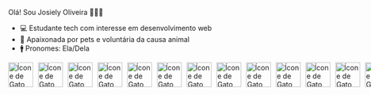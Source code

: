 Olá! Sou Josiely Oliveira 🙋🏽‍♀️
- 💻 Estudante tech com interesse em desenvolvimento web
- 🐾 Apaixonada por pets e voluntária da causa animal
- 🚹 Pronomes: Ela/Dela

<div style="display: flex; gap: 10px;">
    <a href="https://img.icons8.com/?size=100&id=Zp1kU5M1RFlC&format=png&color=000000" target="_blank">
        <img src="https://img.icons8.com/?size=100&id=Zp1kU5M1RFlC&format=png&color=000000" alt="Ícone de Gato" width="50" height="50">
    </a>
    <a href="https://img.icons8.com/?size=100&id=ySKxZPvVLJTn&format=png&color=000000" target="_blank">
        <img src="https://img.icons8.com/?size=100&id=ySKxZPvVLJTn&format=png&color=000000" alt="Ícone de Gato" width="50" height="50">
    </a>
    <a href="https://img.icons8.com/?size=100&id=knGUaRl2htnL&format=png&color=000000" target="_blank">
        <img src="https://img.icons8.com/?size=100&id=knGUaRl2htnL&format=png&color=000000" alt="Ícone de Gato" width="50" height="50">
    </a>
    <a href="https://img.icons8.com/?size=100&id=zrVDw6ULKgD4&format=png&color=000000" target="_blank">
        <img src="https://img.icons8.com/?size=100&id=zrVDw6ULKgD4&format=png&color=000000" alt="Ícone de Gato" width="50" height="50">
    </a>
    <a href="https://img.icons8.com/?size=100&id=FlmU3CC19WX7&format=png&color=000000" target="_blank">
        <img src="https://img.icons8.com/?size=100&id=FlmU3CC19WX7&format=png&color=000000" alt="Ícone de Gato" width="50" height="50">
    </a>
    <a href="https://img.icons8.com/?size=100&id=knGUaRl2htnL&format=png&color=000000" target="_blank">
        <img src="https://img.icons8.com/?size=100&id=knGUaRl2htnL&format=png&color=000000" alt="Ícone de Gato" width="50" height="50">
    </a>
    <a href="https://img.icons8.com/?size=100&id=zrVDw6ULKgD4&format=png&color=000000" target="_blank">
        <img src="https://img.icons8.com/?size=100&id=zrVDw6ULKgD4&format=png&color=000000" alt="Ícone de Gato" width="50" height="50">
    </a>
    <a href="https://img.icons8.com/?size=100&id=oXPFYToOw4l1&format=png&color=000000" target="_blank">
        <img src="https://img.icons8.com/?size=100&id=oXPFYToOw4l1&format=png&color=000000" alt="Ícone de Gato" width="50" height="50">
    </a>
    <a href="https://img.icons8.com/?size=100&id=oYnIVGck1fBV&format=png&color=000000" target="_blank">
        <img src="https://img.icons8.com/?size=100&id=oYnIVGck1fBV&format=png&color=000000" alt="Ícone de Gato" width="50" height="50">
    </a>
      <a href="https://img.icons8.com/?size=100&id=Zp1kU5M1RFlC&format=png&color=000000" target="_blank">
        <img src="https://img.icons8.com/?size=100&id=Zp1kU5M1RFlC&format=png&color=000000" alt="Ícone de Gato" width="50" height="50">
    </a>
    <a href="https://img.icons8.com/?size=100&id=ySKxZPvVLJTn&format=png&color=000000" target="_blank">
        <img src="https://img.icons8.com/?size=100&id=ySKxZPvVLJTn&format=png&color=000000" alt="Ícone de Gato" width="50" height="50">
    </a>
    <a href="https://img.icons8.com/?size=100&id=knGUaRl2htnL&format=png&color=000000" target="_blank">
        <img src="https://img.icons8.com/?size=100&id=knGUaRl2htnL&format=png&color=000000" alt="Ícone de Gato" width="50" height="50">
    </a>
    <a href="https://img.icons8.com/?size=100&id=zrVDw6ULKgD4&format=png&color=000000" target="_blank">
        <img src="https://img.icons8.com/?size=100&id=zrVDw6ULKgD4&format=png&color=000000" alt="Ícone de Gato" width="50" height="50">
    </a>
    <a href="https://img.icons8.com/?size=100&id=FlmU3CC19WX7&format=png&color=000000" target="_blank">
        <img src="https://img.icons8.com/?size=100&id=FlmU3CC19WX7&format=png&color=000000" alt="Ícone de Gato" width="50" height="50">
    </a>
    <a href="https://img.icons8.com/?size=100&id=knGUaRl2htnL&format=png&color=000000" target="_blank">
        <img src="https://img.icons8.com/?size=100&id=knGUaRl2htnL&format=png&color=000000" alt="Ícone de Gato" width="50" height="50">
    </a>
</div>
